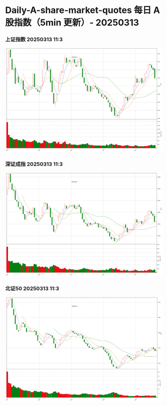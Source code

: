 
# Daily-A-share-market-quotes 每日 A 股指数（5min 更新）- 20250313

### 上证指数 20250313 11:3
![](./fig/2025/3/20250313-sh000001.png)

### 深证成指 20250313 11:3
![](./fig/2025/3/20250313-sz399001.png)

### 北证50 20250313 11:3
![](./fig/2025/3/20250313-bj899050.png)
